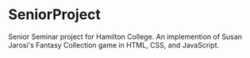 # SeniorProject
Senior Seminar project for Hamilton College. An implemention of Susan Jarosi's Fantasy Collection game in HTML, CSS, and JavaScript.
